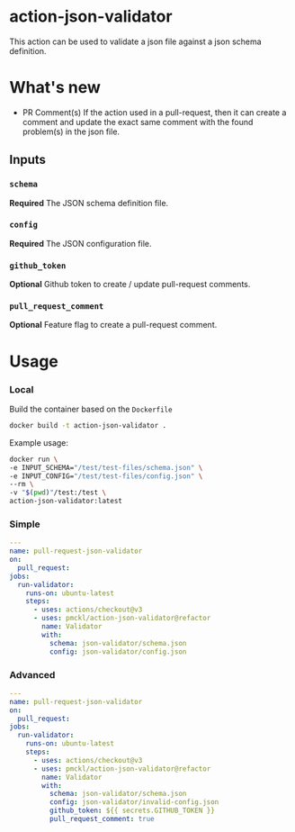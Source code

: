 # action-json-validator

This action can be used to validate a json file against a json schema definition.

# What's new

- PR Comment(s)
  If the action used in a pull-request, then it can create a comment and update the exact same comment with the found problem(s) in the json file.

## Inputs

### `schema`
**Required** The JSON schema definition file.

### `config`
**Required** The JSON configuration file.

### `github_token`
**Optional** Github token to create / update pull-request comments.

### `pull_request_comment`
**Optional** Feature flag to create a pull-request comment.

# Usage

### Local
Build the container based on the `Dockerfile`
```bash
docker build -t action-json-validator .
```

Example usage:
```bash
docker run \
-e INPUT_SCHEMA="/test/test-files/schema.json" \
-e INPUT_CONFIG="/test/test-files/config.json" \
--rm \
-v "$(pwd)"/test:/test \
action-json-validator:latest
```

### Simple

```yaml
---
name: pull-request-json-validator
on:
  pull_request:
jobs:
  run-validator:
    runs-on: ubuntu-latest
    steps:
      - uses: actions/checkout@v3
      - uses: pmckl/action-json-validator@refactor
        name: Validator
        with:
          schema: json-validator/schema.json
          config: json-validator/config.json
```

### Advanced

```yaml
---
name: pull-request-json-validator
on:
  pull_request:
jobs:
  run-validator:
    runs-on: ubuntu-latest
    steps:
      - uses: actions/checkout@v3
      - uses: pmckl/action-json-validator@refactor
        name: Validator
        with:
          schema: json-validator/schema.json
          config: json-validator/invalid-config.json
          github_token: ${{ secrets.GITHUB_TOKEN }}
          pull_request_comment: true
```

